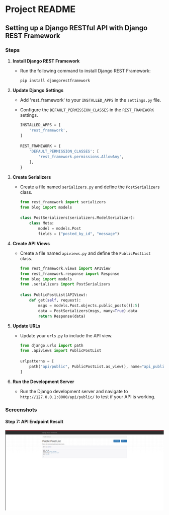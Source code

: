 # Project README

## Setting up a Django RESTful API with Django REST Framework

### Steps

1. **Install Django REST Framework**

   - Run the following command to install Django REST Framework:
     ```bash
     pip install djangorestframework
     ```

2. **Update Django Settings**

   - Add 'rest_framework' to your `INSTALLED_APPS` in the `settings.py` file.
   - Configure the `DEFAULT_PERMISSION_CLASSES` in the `REST_FRAMEWORK` settings.

     ```python
     INSTALLED_APPS = [
         'rest_framework',
     ]

     REST_FRAMEWORK = {
         'DEFAULT_PERMISSION_CLASSES': [
             'rest_framework.permissions.AllowAny',
         ],
     }
     ```

3. **Create Serializers**

   - Create a file named `serializers.py` and define the `PostSerializers` class.

     ```python
     from rest_framework import serializers
     from blog import models

     class PostSerializers(serializers.ModelSerializer):
         class Meta:
             model = models.Post
             fields = ("posted_by_id", "message")
     ```

4. **Create API Views**

   - Create a file named `apiviews.py` and define the `PublicPostList` class.

     ```python
     from rest_framework.views import APIView
     from rest_framework.response import Response
     from blog import models
     from .serializers import PostSerializers

     class PublicPostList(APIView):
         def get(self, request):
             msgs = models.Post.objects.public_posts()[:5]
             data = PostSerializers(msgs, many=True).data
             return Response(data)
     ```

5. **Update URLs**

   - Update your `urls.py` to include the API view.

     ```python
     from django.urls import path
     from .apiviews import PublicPostList

     urlpatterns = [
         path("api/public", PublicPostList.as_view(), name="api_public"),
     ]
     ```

6. **Run the Development Server**

   - Run the Django development server and navigate to `http://127.0.0.1:8000/api/public/` to test if your API is working.

### Screenshots

#### Step 7: API Endpoint Result

![API Endpoint Result](cherol.png)

